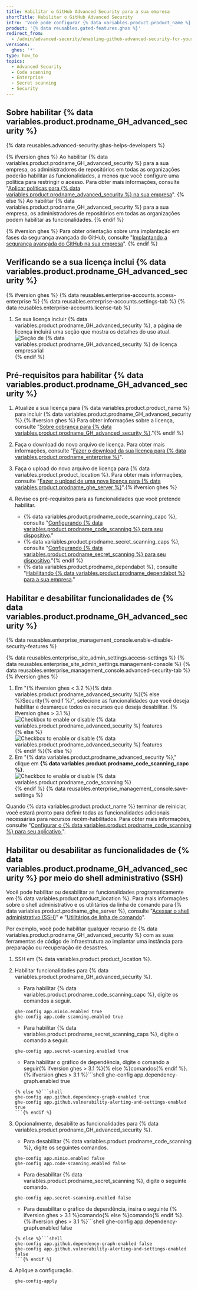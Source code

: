 ```yaml
---
title: Habilitar o GitHub Advanced Security para a sua empresa
shortTitle: Habilitar o GitHub Advanced Security
intro: 'Você pode configurar {% data variables.product.product_name %} para incluir {% data variables.product.prodname_GH_advanced_security %}. Isso fornece funcionalidades extras que ajudam os usuários a encontrar e corrigir problemas de segurança no seu código.'
product: '{% data reusables.gated-features.ghas %}'
redirect_from:
  - /admin/advanced-security/enabling-github-advanced-security-for-your-enterprise
versions:
  ghes: '*'
type: how_to
topics:
  - Advanced Security
  - Code scanning
  - Enterprise
  - Secret scanning
  - Security
---
```


## Sobre habilitar {% data variables.product.prodname_GH_advanced_security %}

{% data reusables.advanced-security.ghas-helps-developers %}

{% ifversion ghes %}
Ao habilitar {% data variables.product.prodname_GH_advanced_security %} para a sua empresa, os administradores de repositórios em todas as organizações poderão habilitar as funcionalidades, a menos que você configure uma política para restringir o acesso. Para obter mais informações, consulte "[Aplicar políticas para {% data variables.product.prodname_advanced_security %} na sua empresa](/admin/policies/enforcing-policies-for-advanced-security-in-your-enterprise)".
{% else %}
Ao habilitar {% data variables.product.prodname_GH_advanced_security %} para a sua empresa, os administradores de repositórios em todas as organizações podem habilitar as funcionalidades.
{% endif %}

{% ifversion ghes %}
Para obter orientação sobre uma implantação em fases da segurança avançada do GitHub, consulte "[Implantando a segurança avançada do GitHub na sua empresa](/admin/advanced-security/deploying-github-advanced-security-in-your-enterprise)".
{% endif %}

## Verificando se a sua licença inclui {% data variables.product.prodname_GH_advanced_security %}

{% ifversion ghes %}
{% data reusables.enterprise-accounts.access-enterprise %}
{% data reusables.enterprise-accounts.settings-tab %}
{% data reusables.enterprise-accounts.license-tab %}
1. Se sua licença incluir {% data variables.product.prodname_GH_advanced_security %}, a página de licença incluirá uma seção que mostra os detalhes do uso atual. ![Seção de {% data variables.product.prodname_GH_advanced_security %} de licença empresarial](/assets/images/help/billing/ghas-orgs-list-enterprise-ghes.png)
{% endif %}

## Pré-requisitos para habilitar {% data variables.product.prodname_GH_advanced_security %}

1. Atualize a sua licença para {% data variables.product.product_name %} para incluir {% data variables.product.prodname_GH_advanced_security %}.{% ifversion ghes %} Para obter informações sobre a licença, consulte "[Sobre cobrança para {% data variables.product.prodname_GH_advanced_security %}](/billing/managing-billing-for-github-advanced-security/about-billing-for-github-advanced-security)."{% endif %}
2. Faça o download do novo arquivo de licença. Para obter mais informações, consulte "[Fazer o download da sua licença para {% data variables.product.prodname_enterprise %}](/billing/managing-your-license-for-github-enterprise/downloading-your-license-for-github-enterprise)".
3. Faça o upload do novo arquivo de licença para {% data variables.product.product_location %}. Para obter mais informações, consulte "[Fazer o upload de uma nova licença para {% data variables.product.prodname_ghe_server %}](/billing/managing-your-license-for-github-enterprise/uploading-a-new-license-to-github-enterprise-server)".{% ifversion ghes %}
4. Revise os pré-requisitos para as funcionalidades que você pretende habilitar.

    - {% data variables.product.prodname_code_scanning_capc %}, consulte "[Configurando {% data variables.product.prodname_code_scanning %} para seu dispositivo](/admin/advanced-security/configuring-code-scanning-for-your-appliance#prerequisites-for-code-scanning)."
    - {% data variables.product.prodname_secret_scanning_caps %}, consulte "[Configurando {% data variables.product.prodname_secret_scanning %} para seu dispositivo](/admin/advanced-security/configuring-secret-scanning-for-your-appliance#prerequisites-for-secret-scanning)."{% endif %}
    - {% data variables.product.prodname_dependabot %}, consulte "[Habilitando {% data variables.product.prodname_dependabot %} para a sua empresa](/admin/configuration/configuring-github-connect/enabling-dependabot-for-your-enterprise)."

## Habilitar e desabilitar funcionalidades de {% data variables.product.prodname_GH_advanced_security %}

{% data reusables.enterprise_management_console.enable-disable-security-features %}

{% data reusables.enterprise_site_admin_settings.access-settings %}
{% data reusables.enterprise_site_admin_settings.management-console %}
{% data reusables.enterprise_management_console.advanced-security-tab %}{% ifversion ghes %}
1. Em "{% ifversion ghes < 3.2 %}{% data variables.product.prodname_advanced_security %}{% else %}Security{% endif %}", selecione as funcionalidades que você deseja habilitar e desmarque todos os recursos que deseja desabilitar.
{% ifversion ghes > 3.1 %}![Checkbox to enable or disable {% data variables.product.prodname_advanced_security %} features](/assets/images/enterprise/3.2/management-console/enable-security-checkboxes.png){% else %}![Checkbox to enable or disable {% data variables.product.prodname_advanced_security %} features](/assets/images/enterprise/management-console/enable-advanced-security-checkboxes.png){% endif %}{% else %}
1. Em "{% data variables.product.prodname_advanced_security %}," clique em **{% data variables.product.prodname_code_scanning_capc %}**. ![Checkbox to enable or disable {% data variables.product.prodname_code_scanning %}](/assets/images/enterprise/management-console/enable-code-scanning-checkbox.png){% endif %}
{% data reusables.enterprise_management_console.save-settings %}

Quando {% data variables.product.product_name %} terminar de reiniciar, você estará pronto para definir todas as funcionalidades adicionais necessárias para recursos recém-habilitados. Para obter mais informações, consulte "[Configurar o {% data variables.product.prodname_code_scanning %} para seu aplicativo ](/admin/advanced-security/configuring-code-scanning-for-your-appliance)".

## Habilitar ou desabilitar as funcionalidades de {% data variables.product.prodname_GH_advanced_security %} por meio do shell administrativo (SSH)

Você pode habilitar ou desabilitar as funcionalidades programaticamente em {% data variables.product.product_location %}. Para mais informações sobre o shell administrativo e os utilitários da linha de comando para {% data variables.product.prodname_ghe_server %}, consulte "[Acessar o shell administrativo (SSH)](/admin/configuration/accessing-the-administrative-shell-ssh)" e "[Utilitários de linha de comando](/admin/configuration/command-line-utilities#ghe-config)".

Por exemplo, você pode habilitar qualquer recurso de {% data variables.product.prodname_GH_advanced_security %} com as suas ferramentas de código de infraestrutura ao implantar uma instância para preparação ou recuperação de desastres.

1. SSH em {% data variables.product.product_location %}.
1. Habilitar funcionalidades para {% data variables.product.prodname_GH_advanced_security %}.

    - Para habilitar {% data variables.product.prodname_code_scanning_capc %}, digite os comandos a seguir.
    ```shell
    ghe-config app.minio.enabled true
    ghe-config app.code-scanning.enabled true
    ```
    - Para habilitar {% data variables.product.prodname_secret_scanning_caps %}, digite o comando a seguir.
    ```shell
    ghe-config app.secret-scanning.enabled true
    ```
    - Para habilitar o gráfico de dependência, digite o comando a seguir{% ifversion ghes > 3.1 %}{% else %}comandos{% endif %}.
    {% ifversion ghes > 3.1 %}```shell
    ghe-config app.dependency-graph.enabled true
    ```
    {% else %}```shell
    ghe-config app.github.dependency-graph-enabled true
    ghe-config app.github.vulnerability-alerting-and-settings-enabled true
    ```{% endif %}
2. Opcionalmente, desabilite as funcionalidades para {% data variables.product.prodname_GH_advanced_security %}.

    - Para desabilitar {% data variables.product.prodname_code_scanning %}, digite os seguintes comandos.
    ```shell
    ghe-config app.minio.enabled false
    ghe-config app.code-scanning.enabled false
    ```
    - Para desabilitar {% data variables.product.prodname_secret_scanning %}, digite o seguinte comando.
    ```shell
    ghe-config app.secret-scanning.enabled false
    ```
    - Para desabilitar o gráfico de dependência, insira o seguinte {% ifversion ghes > 3.1 %}comando{% else %}comando{% endif %}.
    {% ifversion ghes > 3.1 %}```shell
    ghe-config app.dependency-graph.enabled false
    ```
    {% else %}```shell
    ghe-config app.github.dependency-graph-enabled false
    ghe-config app.github.vulnerability-alerting-and-settings-enabled false
    ```{% endif %}
3. Aplique a configuração.
    ```shell
    ghe-config-apply
    ```

